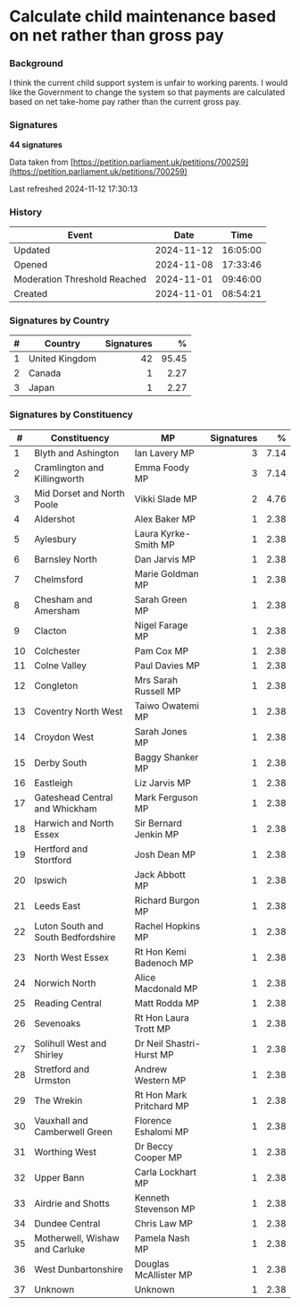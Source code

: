 # Calculate child maintenance based on net rather than gross pay

### Background

I think the current child support system is unfair to working parents. I would like the Government to change the system so that payments are calculated based on net take-home pay rather than the current gross pay. 

### Signatures

**44 signatures**

Data taken from [https://petition.parliament.uk/petitions/700259](https://petition.parliament.uk/petitions/700259)

Last refreshed 2024-11-12 17:30:13

### History

| Event | Date | Time |
| - | - | - |
| Updated | 2024-11-12 | 16:05:00 |
| Opened | 2024-11-08 | 17:33:46 |
| Moderation Threshold Reached | 2024-11-01 | 09:46:00 |
| Created | 2024-11-01 | 08:54:21 |

### Signatures by Country

| # | Country | Signatures | % |
| - | - | -: | -: |
| 1 | United Kingdom | 42 | 95.45 |
| 2 | Canada | 1 | 2.27 |
| 3 | Japan | 1 | 2.27 |

### Signatures by Constituency

| # | Constituency | MP | Signatures | % |
| - | - | - | -: | -: |
| 1 | Blyth and Ashington | Ian Lavery MP | 3 | 7.14 |
| 2 | Cramlington and Killingworth | Emma Foody MP | 3 | 7.14 |
| 3 | Mid Dorset and North Poole | Vikki Slade MP | 2 | 4.76 |
| 4 | Aldershot | Alex Baker MP | 1 | 2.38 |
| 5 | Aylesbury | Laura Kyrke-Smith MP | 1 | 2.38 |
| 6 | Barnsley North | Dan Jarvis MP | 1 | 2.38 |
| 7 | Chelmsford | Marie Goldman MP | 1 | 2.38 |
| 8 | Chesham and Amersham | Sarah Green MP | 1 | 2.38 |
| 9 | Clacton | Nigel Farage MP | 1 | 2.38 |
| 10 | Colchester | Pam Cox MP | 1 | 2.38 |
| 11 | Colne Valley | Paul Davies MP | 1 | 2.38 |
| 12 | Congleton | Mrs Sarah Russell MP | 1 | 2.38 |
| 13 | Coventry North West | Taiwo Owatemi MP | 1 | 2.38 |
| 14 | Croydon West | Sarah Jones MP | 1 | 2.38 |
| 15 | Derby South | Baggy Shanker MP | 1 | 2.38 |
| 16 | Eastleigh | Liz Jarvis MP | 1 | 2.38 |
| 17 | Gateshead Central and Whickham | Mark Ferguson MP | 1 | 2.38 |
| 18 | Harwich and North Essex | Sir Bernard Jenkin MP | 1 | 2.38 |
| 19 | Hertford and Stortford | Josh Dean MP | 1 | 2.38 |
| 20 | Ipswich | Jack Abbott MP | 1 | 2.38 |
| 21 | Leeds East | Richard Burgon MP | 1 | 2.38 |
| 22 | Luton South and South Bedfordshire | Rachel Hopkins MP | 1 | 2.38 |
| 23 | North West Essex | Rt Hon Kemi Badenoch MP | 1 | 2.38 |
| 24 | Norwich North | Alice Macdonald MP | 1 | 2.38 |
| 25 | Reading Central | Matt Rodda MP | 1 | 2.38 |
| 26 | Sevenoaks | Rt Hon Laura Trott MP | 1 | 2.38 |
| 27 | Solihull West and Shirley | Dr Neil Shastri-Hurst MP | 1 | 2.38 |
| 28 | Stretford and Urmston | Andrew Western MP | 1 | 2.38 |
| 29 | The Wrekin | Rt Hon Mark Pritchard MP | 1 | 2.38 |
| 30 | Vauxhall and Camberwell Green | Florence Eshalomi MP | 1 | 2.38 |
| 31 | Worthing West | Dr Beccy Cooper MP | 1 | 2.38 |
| 32 | Upper Bann | Carla Lockhart MP | 1 | 2.38 |
| 33 | Airdrie and Shotts | Kenneth Stevenson MP | 1 | 2.38 |
| 34 | Dundee Central | Chris Law MP | 1 | 2.38 |
| 35 | Motherwell, Wishaw and Carluke | Pamela Nash MP | 1 | 2.38 |
| 36 | West Dunbartonshire | Douglas McAllister MP | 1 | 2.38 |
| 37 | Unknown | Unknown | 1 | 2.38 |
